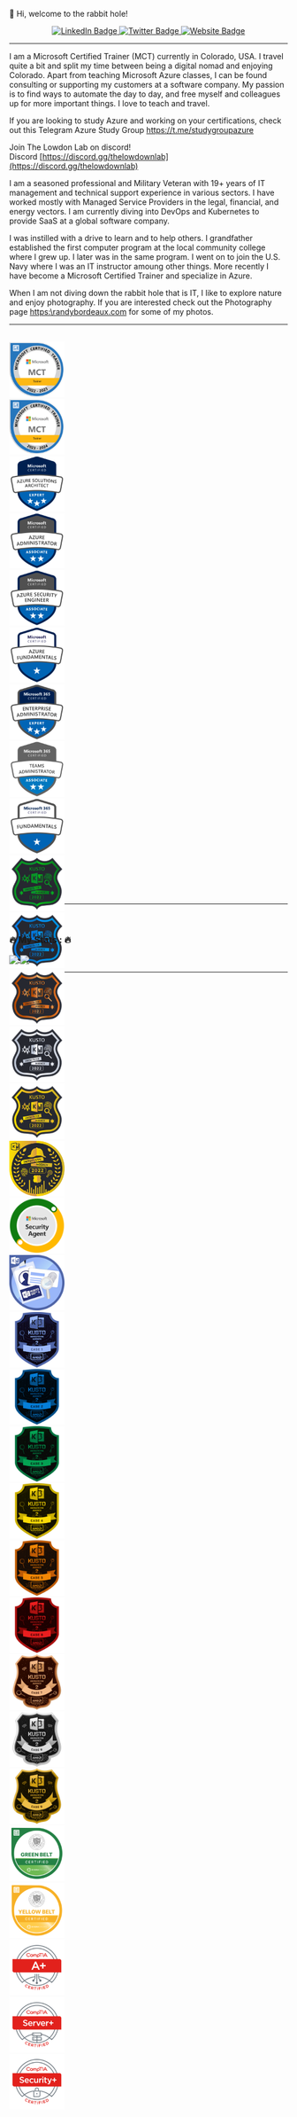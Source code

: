 👋 Hi, welcome to the rabbit hole!


<div id="badges" align="center">
  <a href="https://www.linkedin.com/in/rrbordeaux/">
    <img src="https://img.shields.io/badge/LinkedIn-blue?style=for-the-badge&logo=linkedin&logoColor=white" alt="LinkedIn Badge"/>
  </a>
  <a href="https://twitter.com/rrbordeaux">
    <img src="https://img.shields.io/badge/Twitter-blue?style=for-the-badge&logo=twitter&logoColor=white" alt="Twitter Badge"/>
  </a>
   <a href="https://randybordeaux.com/">
    <img src="https://img.shields.io/badge/Website-blue?style=for-the-badge&logo=Website&logoColor=white" alt="Website Badge"/>
  </a>
</div>  

---

I am a Microsoft Certified Trainer (MCT) currently in Colorado, USA. I travel quite a bit and split my time between being a digital nomad and enjoying Colorado. Apart from teaching Microsoft Azure classes, I can be found consulting or supporting my customers at a software company. My passion is to find ways to automate the day to day, and free myself and colleagues up for more important things. I love to teach and travel.

If you are looking to study Azure and working on your certifications, check out this Telegram Azure Study Group https://t.me/studygroupazure

Join The Lowdon Lab on discord!  
Discord [https://discord.gg/thelowdownlab](https://discord.gg/thelowdownlab)

I am a seasoned professional and Military Veteran with 19+ years of IT management and technical support experience in various sectors. I have worked mostly with Managed Service Providers in the legal, financial, and energy vectors. I am currently diving into DevOps and Kubernetes to provide SaaS at a global software company.

I was instilled with a drive to learn and to help others. I grandfather established the first computer program at the local community college where I grew up. I later was in the same program. I went on to join the U.S. Navy where I was an IT instructor amoung other things. More recently I have become a Microsoft Certified Trainer and specialize in Azure. 

When I am not diving down the rabbit hole that is IT, I like to explore nature and enjoy photography. If you are interested check out the Photography page [https:\\randybordeaux.com](https://randybordeaux.com/) for some of my photos.


---
<br>
<div style="width:100px ; height:1000px">
  <img src="https://github.com/bordera-randy/bordera-randy/blob/main/img/mct.png" height="100" width="100" > 
  <img src="https://github.com/bordera-randy/bordera-randy/blob/main/img/microsoft-certified-trainer-2023-2024.png" height="100" width="100" > 
  
  <br>
  <img src="https://github.com/bordera-randy/bordera-randy/blob/main/img/az-solutionsarchitect.png" height="100" width="100" > 
  <img src="https://github.com/bordera-randy/bordera-randy/blob/main/img/az-admin.png" height="100" width="100" > 
  <img src="https://github.com/bordera-randy/bordera-randy/blob/main/img/az-securityengineer.png" height="100" width="100" > 
  <img src="https://github.com/bordera-randy/bordera-randy/blob/main/img/az-fundamentals.png" height="100" width="100" > 
  
  <br>
  <img src="https://github.com/bordera-randy/bordera-randy/blob/main/img/ms-enterpriseadmin.png" height="100" width="100" > 
  <img src="https://github.com/bordera-randy/bordera-randy/blob/main/img/ms-TeamsAdministrator.png" height="100" width="100" > 
  <img src="https://github.com/bordera-randy/bordera-randy/blob/main/img/ms-fundamentals.png" height="100" width="100" > 
  
  <br>
  <img src="https://github.com/bordera-randy/bordera-randy/blob/main/img/kusto-detective-agency-case-1-badge.1.png" height="100" width="100" > 
  <img src="https://github.com/bordera-randy/bordera-randy/blob/main/img/kusto-detective-agency-case-2-badge.png" height="100" width="100" > 
  <img src="https://github.com/bordera-randy/bordera-randy/blob/main/img/kusto-detective-agency-case-3-badge.1.png" height="100" width="100" > 
  <img src="https://github.com/bordera-randy/bordera-randy/blob/main/img/kusto-detective-agency-case-4-badge.png" height="100" width="100" > 
  <img src="https://github.com/bordera-randy/bordera-randy/blob/main/img/kusto-detective-agency-case-5-badge.png" height="100" width="100" > 
  <img src="https://github.com/bordera-randy/bordera-randy/blob/main/img/kusto-detective-agency-complete.png" height="100" width="100" > 
  <img src="https://github.com/bordera-randy/bordera-randy/blob/main/img/Security Agent.png" height="100" width="100" > 
    
  <br>
  <img src="https://github.com/bordera-randy/bordera-randy/blob/main/img/kusto-detective-agency-onboarding.1.png" height="100" width="100" > 
  <img src="https://github.com/bordera-randy/bordera-randy/blob/main/img/kusto-detective-agency-s2e1-badge%20(1).png" height="100" width="100"> 
  <img src="https://github.com/bordera-randy/bordera-randy/blob/main/img/kusto-detective-agency-s2e2-badge.png" height="100" width="100" > 
  <img src="https://github.com/bordera-randy/bordera-randy/blob/main/img/kusto-detective-agency-s2e3-badge.png" height="100" width="100" > 
  <img src="https://github.com/bordera-randy/bordera-randy/blob/main/img/new-rank-senior-kusto-detective.png" height="100" width="100" > 
  <img src="https://github.com/bordera-randy/bordera-randy/blob/main/img/new-rank-kusto-senior-detective-ii.png" height="100" width="100" > 
  <img src="https://github.com/bordera-randy/bordera-randy/blob/main/img/kusto-detective-agency-s2e6-badge.png" height="100" width="100" > 
  <img src="/img/kusto-detective-agency-s2e7-badge.png" height="100" width="100" > 
  <img src="/img/kusto-detective-agency-s2e8-badge.png" height="100" width="100" > 
  <img src="/img/kusto-detective-agency-s2e9-badge.png" height="100" width="100" > 
  
  <br>
  <img src="https://github.com/bordera-randy/bordera-randy/blob/main/img/Six%20Sigma%20Green%20Belt.svg" height="100" width="100" > 
  <img src="https://github.com/bordera-randy/bordera-randy/blob/main/img/Six%20Sigma%20Yellow%20Belt.svg" height="100" width="100" >
  <br>
  <img src="/img/comptia-a-certification.5.png" height="100" width="100" > 
  <img src="/img/comptia-server-certification.4.png" height="100" width="100" > 
  <img src="/img/comptia-security-certification.3.png" height="100" width="100" > 
</div> 
  
  
  
---
<br>

### :fire: My Stats :  :fire:
<a href="https://github.com/anuraghazra/github-readme-stats">
<img align="center" src="https://github-readme-stats.vercel.app/api?username=bordera-randy&layout=compact&show_icons=true&count_private=true&hide=prs,issues&theme=transparent"/>
</a>
<a href="https://github.com/anuraghazra/github-readme-stats">
  <img align="center" src="https://github-readme-stats.vercel.app/api/top-langs/?username=bordera-randy&theme=transparent&layout=compact" />
</a>
<!-- &layout=compact -->
<!-- [![GitHub Streak](http://github-readme-streak-stats.herokuapp.com?user=bordera-randy&theme=cobalt)](https://git.io/streak-stats) --> 

<!--[![Top Langs](https://github-readme-stats.vercel.app/api/top-langs/?username=bordera-randy&layout=compact)](https://github.com/anuraghazra/github-readme-stats)-->

---
</div> 
